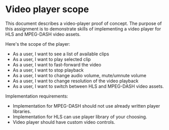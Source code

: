 # Video player scope

This document describes a video-player proof of concept. The purpose of this assignment is to demonstrate skills of implementing a video player for HLS and MPEG-DASH video assets. 

Here's the scope of the player:
 - As a user, I want to see a list of available clips
 - As a user, I want to play selected clip
 - As a user, I want to fast-forward the video
 - As a user, I want to stop playback
 - As a user, I want to change audio volume, mute/umnute volume
 - As a user, I want to change resolution of the video playback
 - As a user, I want to switch between HLS and MPEG-DASH video assets.

Implementation requirements:
 - Implementation for MPEG-DASH should not use already written player libraries. 
 - Implementation for HLS can use player library of your choosing. 
 - Video player should have custom video controls.

